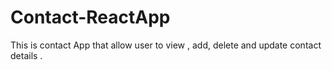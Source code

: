 # Contact-ReactApp

This is contact App that allow user to view , add, delete and update contact details .
